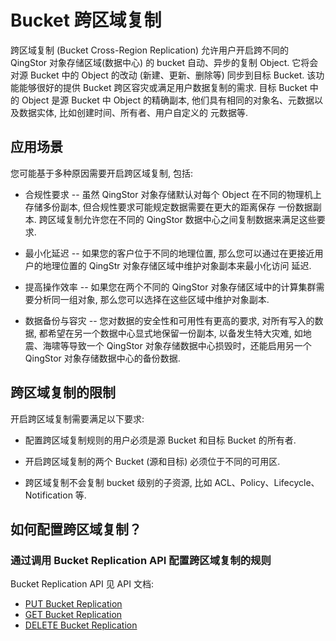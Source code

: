 ---
---
# Bucket 跨区域复制

跨区域复制 (Bucket Cross-Region Replication) 允许用户开启跨不同的 QingStor 对象存储区域(数据中心) 的 bucket 自动、异步的复制 Object.
它将会对源 Bucket 中的 Object 的改动 (新建、更新、删除等) 同步到目标 Bucket. 该功能能够很好的提供 Bucket 跨区容灾或满足用户数据复制的需求.
目标 Bucket 中的 Object 是源 Bucket 中 Object 的精确副本, 他们具有相同的对象名、元数据以及数据实体, 比如创建时间、所有者、用户自定义的
元数据等.

## 应用场景

您可能基于多种原因需要开启跨区域复制, 包括:

* 合规性要求 -- 虽然 QingStor 对象存储默认对每个 Object 在不同的物理机上存储多份副本, 但合规性要求可能规定数据需要在更大的距离保存
一份数据副本. 跨区域复制允许您在不同的 QingStor 数据中心之间复制数据来满足这些要求.

* 最小化延迟 -- 如果您的客户位于不同的地理位置, 那么您可以通过在更接近用户的地理位置的 QingStr 对象存储区域中维护对象副本来最小化访问
延迟.

* 提高操作效率 -- 如果您在两个不同的 QingStor 对象存储区域中的计算集群需要分析同一组对象, 那么您可以选择在这些区域中维护对象副本.

* 数据备份与容灾 -- 您对数据的安全性和可用性有更高的要求, 对所有写入的数据, 都希望在另一个数据中心显式地保留一份副本, 以备发生特大灾难,
如地震、海啸等导致一个 QingStor 对象存储数据中心损毁时，还能启用另一个 QingStor 对象存储数据中心的备份数据.


## 跨区域复制的限制

开启跨区域复制需要满足以下要求:

* 配置跨区域复制规则的用户必须是源 Bucket 和目标 Bucket 的所有者.

* 开启跨区域复制的两个 Bucket (源和目标) 必须位于不同的可用区.

* 跨区域复制不会复制 bucket 级别的子资源, 比如 ACL、Policy、Lifecycle、Notification 等.


## 如何配置跨区域复制？

### 通过调用 Bucket Replication API 配置跨区域复制的规则

Bucket Replication API 见 API 文档:

- [PUT Bucket Replication](/qingstor/api/bucket/replication/put_replication.html)
- [GET Bucket Replication](/qingstor/api/bucket/replication/get_replication.html)
- [DELETE Bucket Replication](/qingstor/api/bucket/replication/delete_replication.html)
